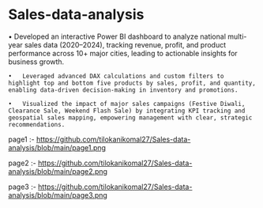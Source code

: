 # Sales-data-analysis
•	Developed an interactive Power BI dashboard to analyze national multi-year sales data (2020–2024), tracking revenue, profit, and product performance across 10+ major cities, leading to actionable insights for business growth.

	•	Leveraged advanced DAX calculations and custom filters to highlight top and bottom five products by sales, profit, and quantity, enabling data-driven decision-making in inventory and promotions.
 
	•	Visualized the impact of major sales campaigns (Festive Diwali, Clearance Sale, Weekend Flash Sale) by integrating KPI tracking and geospatial sales mapping, empowering management with clear, strategic recommendations.

  page1 :- https://github.com/tilokanikomal27/Sales-data-analysis/blob/main/page1.png

   page2 :- https://github.com/tilokanikomal27/Sales-data-analysis/blob/main/page2.png

   page3 :- https://github.com/tilokanikomal27/Sales-data-analysis/blob/main/page3.png

  
  
  
